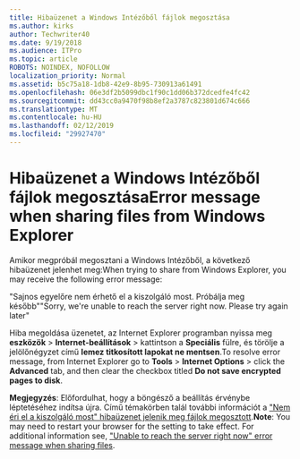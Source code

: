 ```yaml
---
title: Hibaüzenet a Windows Intézőből fájlok megosztása
ms.author: kirks
author: Techwriter40
ms.date: 9/19/2018
ms.audience: ITPro
ms.topic: article
ROBOTS: NOINDEX, NOFOLLOW
localization_priority: Normal
ms.assetid: b5c75a18-1db8-42e9-8b95-730913a61491
ms.openlocfilehash: 06e3df2b5099dbc1f90c1dd06b372dcedfe4fc42
ms.sourcegitcommit: dd43cc0a9470f98b8ef2a3787c823801d674c666
ms.translationtype: MT
ms.contentlocale: hu-HU
ms.lasthandoff: 02/12/2019
ms.locfileid: "29927470"
---
```

# <a name="error-message-when-sharing-files-from-windows-explorer"></a><span data-ttu-id="ccad8-102">Hibaüzenet a Windows Intézőből fájlok megosztása</span><span class="sxs-lookup"><span data-stu-id="ccad8-102">Error message when sharing files from Windows Explorer</span></span>

<span data-ttu-id="ccad8-103">Amikor megpróbál megosztani a Windows Intézőből, a következő hibaüzenet jelenhet meg:</span><span class="sxs-lookup"><span data-stu-id="ccad8-103">When trying to share from Windows Explorer, you may receive the following error message:</span></span>
  
<span data-ttu-id="ccad8-p101">"Sajnos egyelőre nem érhető el a kiszolgáló most. Próbálja meg később"</span><span class="sxs-lookup"><span data-stu-id="ccad8-p101">"Sorry, we're unable to reach the server right now. Please try again later"</span></span>
  
<span data-ttu-id="ccad8-106">Hiba megoldása üzenetet, az Internet Explorer programban nyissa meg **eszközök** \> **Internet-beállítások** \> kattintson a **Speciális** fülre, és törölje a jelölőnégyzet című **lemez titkosított lapokat ne mentsen**.</span><span class="sxs-lookup"><span data-stu-id="ccad8-106">To resolve error message, from Internet Explorer go to **Tools** \> **Internet Options** \> click the **Advanced** tab, and then clear the checkbox titled **Do not save encrypted pages to disk**.</span></span> 
  
 <span data-ttu-id="ccad8-p102">**Megjegyzés**: Előfordulhat, hogy a böngésző a beállítás érvénybe léptetéséhez indítsa újra. Című témakörben talál további információt a ["Nem éri el a kiszolgáló most" hibaüzenet jelenik meg fájlok megosztott](https://go.microsoft.com/fwlink/?linkid=2022914).</span><span class="sxs-lookup"><span data-stu-id="ccad8-p102">**Note**: You may need to restart your browser for the setting to take effect. For additional information see, ["Unable to reach the server right now" error message when sharing files](https://go.microsoft.com/fwlink/?linkid=2022914).</span></span>
  

